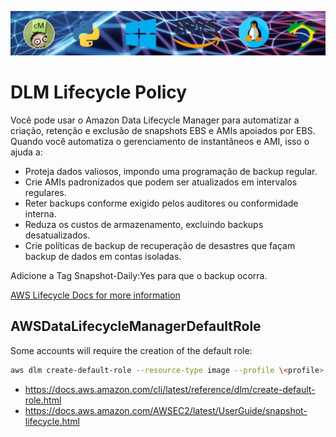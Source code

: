 [![git_capa](git_capa.jpg)](https://www.youtube.com/channel/UCKNbFi55znAEztGwHzrVfCw)

# DLM Lifecycle Policy

Você pode usar o Amazon Data Lifecycle Manager para automatizar a criação, retenção e exclusão de snapshots EBS e AMIs apoiados por EBS. Quando você automatiza o gerenciamento de instantâneos e AMI, isso o ajuda a:

- Proteja dados valiosos, impondo uma programação de backup regular.
- Crie AMIs padronizados que podem ser atualizados em intervalos regulares.
- Reter backups conforme exigido pelos auditores ou conformidade interna.
- Reduza os custos de armazenamento, excluindo backups desatualizados.
- Crie políticas de backup de recuperação de desastres que façam backup de dados em contas isoladas.

Adicione a Tag Snapshot-Daily:Yes para que o backup ocorra.  

[AWS Lifecycle Docs for more information](https://docs.aws.amazon.com/AmazonS3/latest/userguide/object-lifecycle-mgmt.html])

## AWSDataLifecycleManagerDefaultRole

Some accounts will require the creation of the default role:

```bash
aws dlm create-default-role --resource-type image --profile \<profile>
```

- https://docs.aws.amazon.com/cli/latest/reference/dlm/create-default-role.html
- https://docs.aws.amazon.com/AWSEC2/latest/UserGuide/snapshot-lifecycle.html